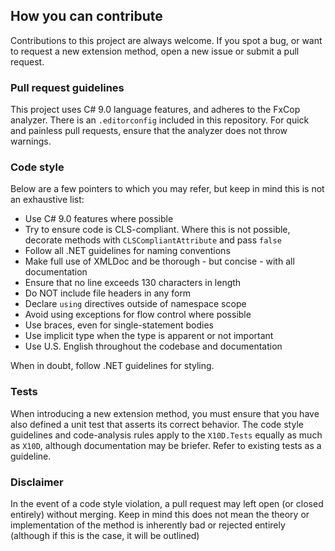 ## How you can contribute
Contributions to this project are always welcome. If you spot a bug, or want to request a new extension method, open a new issue or submit a pull request.

### Pull request guidelines
This project uses C# 9.0 language features, and adheres to the FxCop analyzer.
There is an `.editorconfig` included in this repository. For quick and painless pull requests, ensure that the analyzer does not throw warnings.

### Code style
Below are a few pointers to which you may refer, but keep in mind this is not an exhaustive list:

- Use C# 9.0 features where possible
- Try to ensure code is CLS-compliant. Where this is not possible, decorate methods with `CLSCompliantAttribute` and pass `false` 
- Follow all .NET guidelines for naming conventions
- Make full use of XMLDoc and be thorough - but concise - with all documentation
- Ensure that no line exceeds 130 characters in length
- Do NOT include file headers in any form
- Declare `using` directives outside of namespace scope
- Avoid using exceptions for flow control where possible
- Use braces, even for single-statement bodies
- Use implicit type when the type is apparent or not important
- Use U.S. English throughout the codebase and documentation

When in doubt, follow .NET guidelines for styling.

### Tests
When introducing a new extension method, you must ensure that you have also defined a unit test that asserts its correct behavior. The code style guidelines and code-analysis rules apply to the `X10D.Tests` equally as much as `X10D`, although documentation may be briefer. Refer to existing tests as a guideline.

### Disclaimer
In the event of a code style violation, a pull request may left open (or closed entirely) without merging. Keep in mind this does not mean the theory or implementation of the method is inherently bad or rejected entirely (although if this is the case, it will be outlined)